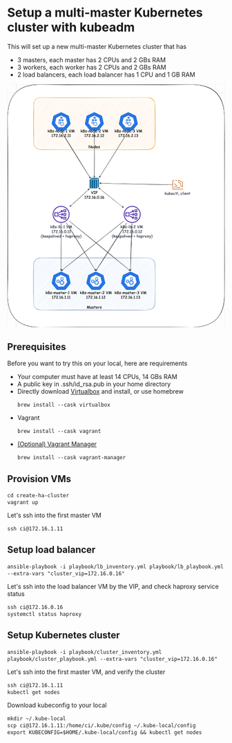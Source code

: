 # Setup a multi-master Kubernetes cluster with kubeadm

This will set up a new multi-master Kubernetes cluster that has
* 3 masters, each master has 2 CPUs and 2 GBs RAM
* 3 workers, each worker has 2 CPUs and 2 GBs RAM
* 2 load balancers, each load balancer has 1 CPU and 1 GB RAM

![setup.png](setup.png?raw=true "setup.png")

## Prerequisites
Before you want to try this on your local, here are requirements
* Your computer must have at least 14 CPUs, 14 GBs RAM
* A public key in .ssh/id_rsa.pub in your home directory
* Directly download [Virtualbox](https://www.virtualbox.org/) and install, or use homebrew
    ```
    brew install --cask virtualbox
    ```
* Vagrant
    ```
    brew install --cask vagrant
    ```
* [(Optional) Vagrant Manager](http://vagrantmanager.com/)
    ```
    brew install --cask vagrant-manager
    ```

## Provision VMs
```
cd create-ha-cluster
vagrant up
```

Let's ssh into the first master VM
```
ssh ci@172.16.1.11
```

## Setup load balancer
```
ansible-playbook -i playbook/lb_inventory.yml playbook/lb_playbook.yml --extra-vars "cluster_vip=172.16.0.16"
```

Let's ssh into the load balancer VM by the VIP, and check haproxy service status
```
ssh ci@172.16.0.16
systemctl status haproxy
```

## Setup Kubernetes cluster
```
ansible-playbook -i playbook/cluster_inventory.yml playbook/cluster_playbook.yml --extra-vars "cluster_vip=172.16.0.16"
```

Let's ssh into the first master VM, and verify the cluster
```
ssh ci@172.16.1.11
kubectl get nodes
```

Download kubeconfig to  your local
```
mkdir ~/.kube-local
scp ci@172.16.1.11:/home/ci/.kube/config ~/.kube-local/config
export KUBECONFIG=$HOME/.kube-local/config && kubectl get nodes
```
